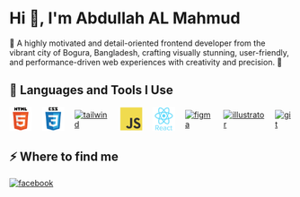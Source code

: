 <h1>Hi 👋, I'm Abdullah AL Mahmud</h1>
        <p>
            🚀 A highly motivated and detail-oriented frontend developer from
            the vibrant city of Bogura, Bangladesh, crafting visually stunning,
            user-friendly, and performance-driven web experiences with
            creativity and precision. 🌟
        </p>
        <h2>🚀 Languages and Tools I Use</h2>
        <div
            style="
                display: flex;
                justify-content: flex-start;
                align-items: center;
                gap: 18px;
            "
        >
            <a
                target="_blank"
                href="https://raw.githubusercontent.com/devicons/devicon/master/icons/html5/html5-original-wordmark.svg"
                style="display: block"
                ><img
                    src="https://raw.githubusercontent.com/devicons/devicon/master/icons/html5/html5-original-wordmark.svg"
                    alt="html5"
                    width="42"
                    height="42"
            /></a>
            <a
                target="_blank"
                href="https://raw.githubusercontent.com/devicons/devicon/master/icons/css3/css3-original-wordmark.svg"
                style="display: block"
                ><img
                    src="https://raw.githubusercontent.com/devicons/devicon/master/icons/css3/css3-original-wordmark.svg"
                    alt="css3"
                    width="42"
                    height="42"
            /></a>
            <a
                target="_blank"
                href="https://www.vectorlogo.zone/logos/tailwindcss/tailwindcss-icon.svg"
                style="display: block"
                ><img
                    src="https://www.vectorlogo.zone/logos/tailwindcss/tailwindcss-icon.svg"
                    alt="tailwind"
                    width="42"
                    height="42"
            /></a>
            <a
                target="_blank"
                href="https://raw.githubusercontent.com/devicons/devicon/master/icons/javascript/javascript-original.svg"
                style="display: block"
                ><img
                    src="https://raw.githubusercontent.com/devicons/devicon/master/icons/javascript/javascript-original.svg"
                    alt="javascript"
                    width="42"
                    height="42"
            /></a>
            <a
                target="_blank"
                href="https://raw.githubusercontent.com/devicons/devicon/master/icons/react/react-original-wordmark.svg"
                style="display: block"
                ><img
                    src="https://raw.githubusercontent.com/devicons/devicon/master/icons/react/react-original-wordmark.svg"
                    alt="react"
                    width="42"
                    height="42"
            /></a>
            <a
                target="_blank"
                href="https://www.vectorlogo.zone/logos/figma/figma-icon.svg"
                style="display: block"
                ><img
                    src="https://www.vectorlogo.zone/logos/figma/figma-icon.svg"
                    alt="figma"
                    width="42"
                    height="42"
            /></a>
            <a
                target="_blank"
                href="https://www.vectorlogo.zone/logos/adobe_illustrator/adobe_illustrator-icon.svg"
                style="display: block"
                ><img
                    src="https://www.vectorlogo.zone/logos/adobe_illustrator/adobe_illustrator-icon.svg"
                    alt="illustrator"
                    width="42"
                    height="42"
            /></a>
            <a
                target="_blank"
                href="https://www.vectorlogo.zone/logos/git-scm/git-scm-icon.svg"
                style="display: block"
                ><img
                    src="https://www.vectorlogo.zone/logos/git-scm/git-scm-icon.svg"
                    alt="git"
                    width="42"
                    height="42"
            /></a>
        </div>
<h2>⚡️ Where to find me</h2>
 <div>
            <a
                target="_blank"
                href="https://www.facebook.com/abdullahsouhardyo"
                style="display: block"
                ><img
                    src="https://img.shields.io/badge/facebook-logo?style=for-the-badge&logo=facebook&logoColor=white&color=%230866ff"
                    alt="facebook"
            /></a>
        </div>
